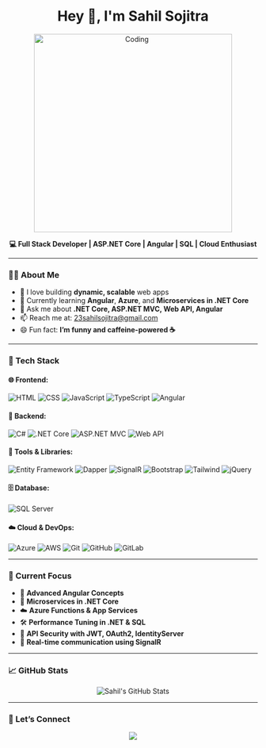 <h1 align="center">Hey 👋, I'm Sahil Sojitra</h1>

<p align="center">
  <img src="https://cdn.dribbble.com/users/1162077/screenshots/3848914/programmer.gif" width="400" alt="Coding" />
</p>

<p align="center">
  <strong>💻 Full Stack Developer | ASP.NET Core | Angular | SQL | Cloud Enthusiast</strong>
</p>

---

### 🧑‍💻 About Me

- 🚀 I love building **dynamic, scalable** web apps
- 🌱 Currently learning **Angular**, **Azure**, and **Microservices in .NET Core**
- 💬 Ask me about **.NET Core, ASP.NET MVC, Web API, Angular**
- 📫 Reach me at: [23sahilsojitra@gmail.com](mailto:23sahilsojitra@gmail.com)
- 😄 Fun fact: **I’m funny and caffeine-powered ☕**

---

### 🚀 Tech Stack

#### 🌐 Frontend:
![HTML](https://img.shields.io/badge/HTML5-E34F26?style=flat&logo=html5&logoColor=white)
![CSS](https://img.shields.io/badge/CSS3-1572B6?style=flat&logo=css3&logoColor=white)
![JavaScript](https://img.shields.io/badge/JavaScript-F7DF1E?style=flat&logo=javascript&logoColor=black)
![TypeScript](https://img.shields.io/badge/TypeScript-3178C6?style=flat&logo=typescript&logoColor=white)
![Angular](https://img.shields.io/badge/Angular-DD0031?style=flat&logo=angular&logoColor=white)

#### 🧰 Backend:
![C#](https://img.shields.io/badge/C%23-239120?style=flat&logo=c-sharp&logoColor=white)
![.NET Core](https://img.shields.io/badge/.NET_Core-512BD4?style=flat&logo=dotnet&logoColor=white)
![ASP.NET MVC](https://img.shields.io/badge/ASP.NET_MVC-512BD4?style=flat&logo=dotnet&logoColor=white)
![Web API](https://img.shields.io/badge/Web_API-2C3E50?style=flat)

#### 🔧 Tools & Libraries:
![Entity Framework](https://img.shields.io/badge/Entity_Framework-68217A?style=flat)
![Dapper](https://img.shields.io/badge/Dapper-1572B6?style=flat)
![SignalR](https://img.shields.io/badge/SignalR-00599C?style=flat)
![Bootstrap](https://img.shields.io/badge/Bootstrap-7952B3?style=flat&logo=bootstrap&logoColor=white)
![Tailwind](https://img.shields.io/badge/Tailwind_CSS-38B2AC?style=flat&logo=tailwind-css&logoColor=white)
![jQuery](https://img.shields.io/badge/jQuery-0769AD?style=flat&logo=jquery&logoColor=white)

#### 🗄️ Database:
![SQL Server](https://img.shields.io/badge/SQL_Server-CC2927?style=flat&logo=microsoftsqlserver&logoColor=white)

#### ☁️ Cloud & DevOps:
![Azure](https://img.shields.io/badge/Azure-0078D4?style=flat&logo=microsoftazure&logoColor=white)
![AWS](https://img.shields.io/badge/AWS-232F3E?style=flat&logo=amazonaws&logoColor=white)
![Git](https://img.shields.io/badge/Git-F05032?style=flat&logo=git&logoColor=white)
![GitHub](https://img.shields.io/badge/GitHub-181717?style=flat&logo=github&logoColor=white)
![GitLab](https://img.shields.io/badge/GitLab-FCA121?style=flat&logo=gitlab&logoColor=white)

---

### 📌 Current Focus

- 🔄 **Advanced Angular Concepts**  
- 🧱 **Microservices in .NET Core**  
- ☁️ **Azure Functions & App Services**  
- 🛠️ **Performance Tuning in .NET & SQL**  
- 🔐 **API Security with JWT, OAuth2, IdentityServer**  
- 📡 **Real-time communication using SignalR**

---

### 📈 GitHub Stats

<p align="center">
  <img src="https://github-readme-stats.vercel.app/api?username=sahilsojitra&show_icons=true&theme=radical" alt="Sahil's GitHub Stats" />
</p>

---

### 🤝 Let’s Connect

<p align="center">
  <a href="https://linkedin.com/in/sahil-sojitra-370bbb22a" target="_blank">
    <img src="https://img.shields.io/badge/LinkedIn-blue?style=for-the-badge&logo=linkedin&logoColor=white" />
  </a>
</p>
